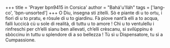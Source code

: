 +++
title = 'Prayer bpn9415 in Corsica'
author = "Bahá'u'lláh"
tags = ['lang-co', 'bpn-unsorted']
+++
O Diu, insegna sti zitelli. Sò e piante di u to ortu, i fiori di u to pratu, e ròsule di u to giardinu. Fà piove nant’à elli a to acqua, falli luccicà cù u sole di realità, di tuttu u to amore ! Chì u to ventulellu i rinfreschi per ch’elli sìanu ben allevati, ch’elli crèscanu, si svilùppinu è sbòccinu in tuttu u splendore di a so bellezza ! Tù sì u Dispensatore, tu sì a Cumpassione.
